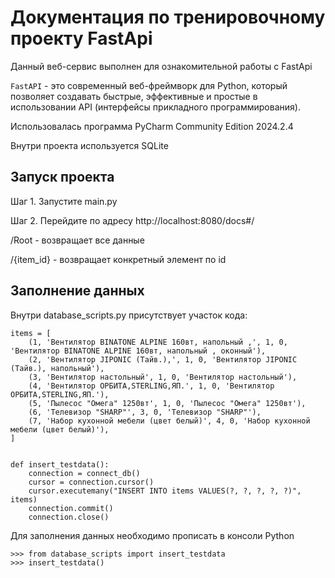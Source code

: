 # Документация по тренировочному проекту FastApi
Данный веб-сервис выполнен для ознакомительной работы с FastApi

`FastAPI` - это современный веб-фреймворк для Python, который позволяет создавать быстрые, эффективные и простые в использовании API (интерфейсы прикладного программирования).

Использовалась программа PyCharm Community Edition 2024.2.4

Внутри проекта используется SQLite

## Запуск проекта
Шаг 1. Запустите main.py

Шаг 2. Перейдите по адресу http://localhost:8080/docs#/

/Root - возвращает все данные

/{item_id} - возвращает конкретный элемент по id

## Заполнение данных
Внутри database_scripts.py присутствует участок кода:

```
items = [
    (1, 'Вентилятор BINATONE ALPINE 160вт, напольный ,', 1, 0, 'Вентилятор BINATONE ALPINE 160вт, напольный , оконный'),
    (2, 'Вентилятор JIPONIC (Тайв.),', 1, 0, 'Вентилятор JIPONIC (Тайв.), напольный'),
    (3, 'Вентилятор настольный', 1, 0, 'Вентилятор настольный'),
    (4, 'Вентилятор ОРБИТА,STERLING,ЯП.', 1, 0, 'Вентилятор ОРБИТА,STERLING,ЯП.'),
    (5, 'Пылесос "Омега" 1250вт', 1, 0, 'Пылесос "Омега" 1250вт'),
    (6, 'Телевизор "SHARP"', 3, 0, 'Телевизор "SHARP"'),
    (7, 'Набор кухонной мебели (цвет белый)', 4, 0, 'Набор кухонной мебели (цвет белый)'),
]


def insert_testdata():
    connection = connect_db()
    cursor = connection.cursor()
    cursor.executemany("INSERT INTO items VALUES(?, ?, ?, ?, ?)", items)
    connection.commit()
    connection.close()
```

Для заполнения данных необходимо прописать в консоли Python
```
>>> from database_scripts import insert_testdata
>>> insert_testdata()
```
